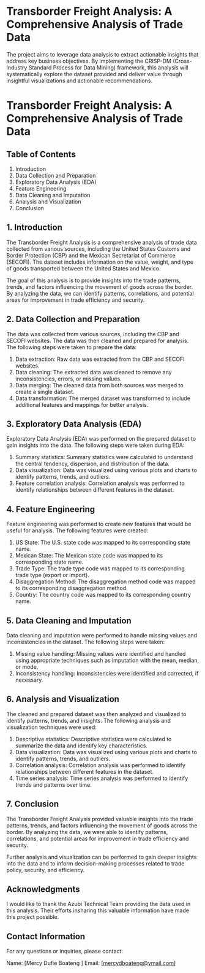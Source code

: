 # Transborder Freight Analysis: A Comprehensive Analysis of Trade Data

The project aims to leverage data analysis to extract actionable insights that address key business objectives. By implementing the CRISP-DM (Cross-Industry Standard Process for Data Mining) framework, this analysis will systematically explore the dataset provided and deliver value through insightful visualizations and actionable recommendations.


# Transborder Freight Analysis: A Comprehensive Analysis of Trade Data

## Table of Contents
1. Introduction
2. Data Collection and Preparation
3. Exploratory Data Analysis (EDA)
4. Feature Engineering
5. Data Cleaning and Imputation
6. Analysis and Visualization
7. Conclusion

## 1. Introduction

The Transborder Freight Analysis is a comprehensive analysis of trade data collected from various sources, including the United States Customs and Border Protection (CBP) and the Mexican Secretariat of Commerce (SECOFI). The dataset includes information on the value, weight, and type of goods transported between the United States and Mexico.

The goal of this analysis is to provide insights into the trade patterns, trends, and factors influencing the movement of goods across the border. By analyzing the data, we can identify patterns, correlations, and potential areas for improvement in trade efficiency and security.

## 2. Data Collection and Preparation

The data was collected from various sources, including the CBP and SECOFI websites. The data was then cleaned and prepared for analysis. The following steps were taken to prepare the data:

1. Data extraction: Raw data was extracted from the CBP and SECOFI websites.
2. Data cleaning: The extracted data was cleaned to remove any inconsistencies, errors, or missing values.
3. Data merging: The cleaned data from both sources was merged to create a single dataset.
4. Data transformation: The merged dataset was transformed to include additional features and mappings for better analysis.

## 3. Exploratory Data Analysis (EDA)

Exploratory Data Analysis (EDA) was performed on the prepared dataset to gain insights into the data. The following steps were taken during EDA:

1. Summary statistics: Summary statistics were calculated to understand the central tendency, dispersion, and distribution of the data.
2. Data visualization: Data was visualized using various plots and charts to identify patterns, trends, and outliers.
3. Feature correlation analysis: Correlation analysis was performed to identify relationships between different features in the dataset.

## 4. Feature Engineering

Feature engineering was performed to create new features that would be useful for analysis. The following features were created:

1. US State: The U.S. state code was mapped to its corresponding state name.
2. Mexican State: The Mexican state code was mapped to its corresponding state name.
3. Trade Type: The trade type code was mapped to its corresponding trade type (export or import).
4. Disaggregation Method: The disaggregation method code was mapped to its corresponding disaggregation method.
5. Country: The country code was mapped to its corresponding country name.

## 5. Data Cleaning and Imputation

Data cleaning and imputation were performed to handle missing values and inconsistencies in the dataset. The following steps were taken:

1. Missing value handling: Missing values were identified and handled using appropriate techniques such as imputation with the mean, median, or mode.
2. Inconsistency handling: Inconsistencies were identified and corrected, if necessary.

## 6. Analysis and Visualization

The cleaned and prepared dataset was then analyzed and visualized to identify patterns, trends, and insights. The following analysis and visualization techniques were used:

1. Descriptive statistics: Descriptive statistics were calculated to summarize the data and identify key characteristics.
2. Data visualization: Data was visualized using various plots and charts to identify patterns, trends, and outliers.
3. Correlation analysis: Correlation analysis was performed to identify relationships between different features in the dataset.
4. Time series analysis: Time series analysis was performed to identify trends and patterns over time.

## 7. Conclusion

The Transborder Freight Analysis provided valuable insights into the trade patterns, trends, and factors influencing the movement of goods across the border. By analyzing the data, we were able to identify patterns, correlations, and potential areas for improvement in trade efficiency and security.

Further analysis and visualization can be performed to gain deeper insights into the data and to inform decision-making processes related to trade policy, security, and efficiency.

## Acknowledgments

I would like to thank the Azubi Technical Team providing the data used in this analysis. Their efforts insharing this valuable information have made this project possible.

## Contact Information

For any questions or inquiries, please contact:

Name: [Mercy Dufie Boateng ]
Email: [mercydboateng@ymail.com]

